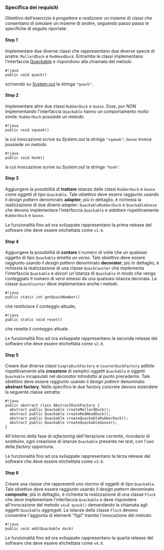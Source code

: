 ### Specifica dei requisiti

Obiettivo dell'esercizio è *progettare* e *realizzare* un insieme di classi
che consentano di simulare un insieme di *anatre*, seguendo passo passo le specifiche di seguito riportate:

#### Step 1
Implementare due diverse classi che rappresentano due diverse specie di anatre: `MallardDuck` e `RedHeadDuck`. Entrambe le classi implementano l'interfaccia [Quackable](src/main/java/it/uniupo/disit/sweng/lab06/Quackable.java) e rispondono alla chiamata del metodo
```
#!java
public void quack()
```
scrivendo su [System.out](https://docs.oracle.com/javase/8/docs/api/java/lang/System.html#out) la stringa `"quack"`.

#### Step 2
Implementare altre due classi `RubberDuck` e `Goose`. Esse, pur NON implementando l'interfaccia `Quackable` hanno un comportamento molto simile: `RubberDuck` possiede un metodo
```
#!java
public void squeak()
```
la cui invocazione scrive su *System.out* la stringa `"squeak"`; `Goose` invece possiede un metodo
```
#!java
public void honk()
```
la cui invocazione scrive su *System.out* la stringa `"honk"`.

#### Step 3
Aggiungere la possibilità di **trattare** istanze delle classi `RubberDuck` e `Goose` come oggetti di tipo `Quackable`. Tale obiettivo deve essere raggiunto usando il *design pattern* denominato
**adapter**; più in dettaglio, è richiesta la realizzazione di due diversi adapter: `QuackableRubberDuck` e `QuackableGoose` che devono implementare l'interfaccia `Quackable` e *adattare* rispettivamente `RubberDuck` e `Goose`.

Le funzionalità fino ad ora sviluppate rappresentano la prima release del software che deve essere etichettata come `v1.0`.

#### Step 4
Aggiungere la possibilità di **contare** il numero di volte che un qualsiasi oggetto di tipo `Quackable` emetta un *verso*. Tale obiettivo deve essere raggiunto usando il *design pattern* denominato
**decorator**; più in dettaglio, è richiesta la realizzazione di una classe `QuackCounter` che implementa l'interfaccia `Quackable` e *decori* un'istanza di `Quackable` in modo che venga conteggiato il numero di *versi* emessi da una qualsiasi istanza decorata.
La classe `QuackCounter` deve implementare anche i metodi:
```
#!java
public static int getQuackNumber()
```
che restituisce il conteggio attuale;
```
#!java
public static void reset()
```
che resetta il conteggio attuale.

Le funzionalità fino ad ora sviluppate rappresentano la seconda release del software che deve essere etichettata come `v2.0`.


#### Step 5
Creare due diverse classi `SimpleDuckFactory` e `CounterDuckFactory` adibite rispettivamente alla **creazione** di semplici oggetti `Quackable` e oggetti `Quackable` incapsulati nel *decorator* introdotto al punto precedente. Tale obiettivo deve essere raggiunto usando il *design pattern* denominato **abstract factory**. Nello specifico le due factory concrete devono estendere la seguente classe astratta:
```
#!java
public abstract class AbstractDuckFactory {
  abstract public Quackable createMallardDuck();
  abstract public Quackable createRedHeadDuck();
  abstract public Quackable createQuackableRubberDuck();
  abstract public Quackable createQuackableGoose();
}
```

All'interno della fase di *refactoring* dell'iterazione corrente, ricordarsi di sostituire, ogni creazione di istanze `Quackable` presente nei *test*, con l'uso della *factory* opportuna.

Le funzionalità fino ad ora sviluppate rappresentano la terza release del software che deve essere etichettata come `v3.0`.

#### Step 6
Creare una classe che rappresenti uno stormo di oggetti di tipo `Quackable`. Tale obiettivo deve essere raggiunto usando il *design pattern* denominato **composite**; più in dettaglio, è richiesta la realizzazione di una classe `Flock` che deve implementare l'interfaccia `Quackable` e deve rispondere all'invocazione del metodo `void quack()` demandando la chiamata agli oggetti `Quackable` *aggregati*.
Le istanze della classe `Flock` devono consentire l'aggiunta di elementi "figli" tramite l'invocazione del metodo:
```
#!java
public void add(Quackable duck)
```

Le funzionalità fino ad ora sviluppate rappresentano la quarta release del software che deve essere etichettata come `v4.0`.

